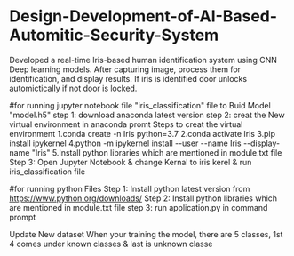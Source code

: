 # Design-Development-of-AI-Based-Automitic-Security-System
Developed a real-time Iris-based human identification system using CNN Deep learning models. After capturing image, process them for identification, and display results. If iris is  identified door unlocks automictically if not door is locked. 

#for running jupyter notebook file "iris_classification" file to Buid Model "model.h5"
step 1: download anaconda latest version
step 2: creat the New virtual environment in anaconda promt
Steps to creat the virtual environment
1.conda create -n Iris python=3.7
2.conda activate Iris 
3.pip install ipykernel
4.python -m ipykernel install --user --name Iris --display-name "Iris"
5.Install python libraries which are mentioned in module.txt file
Step 3: Open Jupyter Notebook & change Kernal to iris kerel & run iris_classification file

#for running python Files
Step 1: Install python latest version from https://www.python.org/downloads/
Step 2: Install python libraries which are mentioned in module.txt file
step 3: run application.py in command prompt

Update New dataset When your training the model, there are 5 classes, 1st 4 comes under known classes & last is unknown classe
